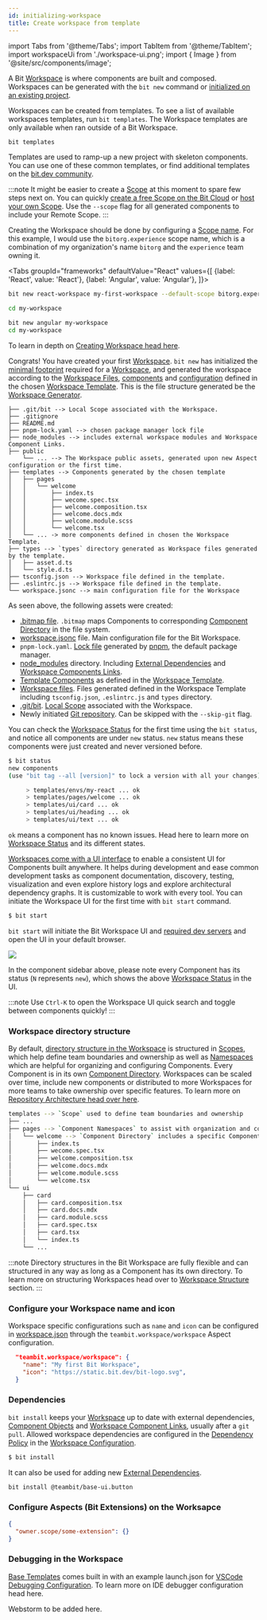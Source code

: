 ```yaml
---
id: initializing-workspace
title: Create workspace from template
---
```


import Tabs from '@theme/Tabs';
import TabItem from '@theme/TabItem';
import workspaceUi from './workspace-ui.png';
import { Image } from '@site/src/components/image';

A Bit [Workspace](/workspace/overview) is where components are built and composed. Workspaces can be generated with the `bit new` command or [initialized on an existing project](/start-from-existing-project/init-workspace-on-existing-project/general-purpose).

Workspaces can be created from templates. To see a list of available workspaces templates, run `bit templates`. The Workspace templates are only available when ran outside of a Bit Workspace.

```bash
bit templates
```

Templates are used to ramp-up a new project with skeleton components. You can use one of these common templates, or find additional templates on the [bit.dev community](https://bit.dev/).

:::note
It might be easier to create a [Scope](/scopes/overview) at this moment to spare few steps next on. You can quickly [create a free Scope on the Bit Cloud](https://bit.dev/create-scope) or [host your own Scope](/scopes/host-your-own-scope). Use the `--scope` flag for all generated components to include your Remote Scope.
:::

Creating the Workspace should be done by configuring a [Scope name](/scope/overview#scope-name). For this example, I would use the `bitorg.experience` scope name, which is a combination of my organization's name `bitorg` and the `experience` team owning it.

<Tabs
groupId="frameworks"
defaultValue="React"
values={[
{label: 'React', value: 'React'},
{label: 'Angular', value: 'Angular'},
]}>
<TabItem value="React">

```bash
bit new react-workspace my-first-workspace --default-scope bitorg.experience
```

```bash
cd my-workspace
```

  </TabItem>
<TabItem value="Angular">

```bash
bit new angular my-workspace
cd my-workspace
```

  </TabItem>
</Tabs>

To learn in depth on [Creating Workspace head here](/workspace/creating-workspaces).

Congrats! You have created your first [Workspace](/workspace/overview). `bit new` has initialized the [minimal footprint](/workspace/initializing-workspaces#created-files) required for a [Workspace](/workspace/overview), and generated the workspace according to the [Workspace Files](/workspace/workspace-files), [components](/workspace/workspace-component) and [configuration](/workspace/workspace-configuration) defined in the chosen [Workspace Template](/workspace/workspace-generator).
This is the file structure generated be the [Workspace Generator](/workspace/overview).

```
├── .git/bit --> Local Scope associated with the Workspace.
├── .gitignore
├── README.md
├── pnpm-lock.yaml --> chosen package manager lock file
├── node_modules --> includes external workspace modules and Workspace Component Links.
├── public
    └── ... --> The Workspace public assets, generated upon new Aspect configuration or the first time.
├── templates --> Components generated by the chosen template
│   ├── pages
│   │   └── welcome
│   │       ├── index.ts
│   │       ├── wecome.spec.tsx
│   │       ├── welcome.composition.tsx
│   │       ├── welcome.docs.mdx
│   │       ├── welcome.module.scss
│   │       └── welcome.tsx
│   └── ... -> more components defined in chosen the Workspace Template.
├── types --> `types` directory generated as Workspace files generated by the template.
│   ├── asset.d.ts
│   └── style.d.ts
├── tsconfig.json --> Workspace file defined in the template.
├── .eslintrc.js --> Workspace file defined in the template.
└── workspace.jsonc --> main configuration file for the Workspace
```

As seen above, the following assets were created:

- [.bitmap file](/workspace/bitmap). `.bitmap` maps Components to corresponding [Component Directory](/workspace/component-directory) in the file system.
- [workspace.jsonc](/workspace/workspace-json) file. Main configuration file for the Bit Workspace.
- `pnpm-lock.yaml`. [Lock file](/dependencies/lock-file) generated by [pnpm](/understanding-bit/package-managers#pnpm), the default package manager.
- [node_modules](/workspace/node-modules) directory. Including [External Dependencies](/dependencies/external-dependencies) and [Workspace Components Links](/workspace/component-link).
- [Template Components](/generator/template-components) as defined in the [Workspace Template](/generator/workspace-template).
- [Workspace files](/workspace/creating-workspaces#created-files). Files generated defined in the Workspace Template including `tsconfig.json`, `.eslintrc.js` and `types` directory.
- [.git/bit](/scopes/local-scope). [Local Scope](/scope/overview#local-scope) associated with the Workspace.
- Newly initiated [Git repository](/understanding-bit/monorepos/overview). Can be skipped with the `--skip-git` flag.

You can check the [Workspace Status](/workspace/workspace-status) for the first time using the `bit status`, and notice all components are under `new` status. `new` status means these components were just created and never versioned before.

```bash
$ bit status
new components
(use "bit tag --all [version]" to lock a version with all your changes)

     > templates/envs/my-react ... ok
     > templates/pages/welcome ... ok
     > templates/ui/card ... ok
     > templates/ui/heading ... ok
     > templates/ui/text ... ok
```

`ok` means a component has no known issues. Head here to learn more on [Workspace Status](/workspace/workspace-status) and its different states.

[Workspaces come with a UI interface](/workspace/workspace-ui) to enable a consistent UI for Components built anywhere. It helps during development and ease common development tasks as component documentation, discovery, testing, visualization and even explore history logs and explore architectural dependency graphs. It is customizable to work with every tool. You can initiate the Workspace UI for the first time with `bit start` command.

```bash
$ bit start
```

`bit start` will initiate the Bit Workspace UI and [required dev servers](/bundlers/dev-server) and open the UI in your default browser.

<Image src={workspaceUi} />

In the component sidebar above, please note every Component has its status (`N` represents `new`), which shows the above [Workspace Status](/workspace/status) in the UI.

:::note
Use `Ctrl-K` to open the Workspace UI quick search and toggle between components quickly!
:::

### Workspace directory structure

By default, [directory structure in the Workspace](/workspace/directory-structure) is structured in [Scopes](/scope/overview), which help define team boundaries and ownership as well as [Namespaces](/components/namespaces) which are helpful for organizing and configuring Components. Every Component is in its own [Component Directory](/workspace/component-directory). Workspaces can be scaled over time, include new components or distributed to more Workspaces for more teams to take ownership over specific features.
To learn more on [Repository Architecture head over here](/understanding-bit/repository-architecture).

```bash
templates --> `Scope` used to define team boundaries and ownership
├── ...
├── pages --> `Component Namespaces` to assist with organization and configuration of components used
│   └── welcome --> `Component Directory` includes a specific Component implantation.
│       ├── index.ts
│       ├── wecome.spec.tsx
│       ├── welcome.composition.tsx
│       ├── welcome.docs.mdx
│       ├── welcome.module.scss
│       └── welcome.tsx
└── ui
    ├── card
    │   ├── card.composition.tsx
    │   ├── card.docs.mdx
    │   ├── card.module.scss
    │   ├── card.spec.tsx
    │   ├── card.tsx
    │   └── index.ts
    └── ...
```

:::note
Directory structures in the Bit Workspace are fully flexible and can structured in any way as long as a Component has its own directory. To learn more on structuring Workspaces head over to [Workspace Structure](/workspace/workspace-structure) section.
:::

### Configure your Workspace name and icon

Workspace specific configurations such as `name` and `icon` can be configured in [workspace.json](/workspace/workspace-json) through the `teambit.workspace/workspace` Aspect configuration.

```json
  "teambit.workspace/workspace": {
    "name": "My first Bit Workspace",
    "icon": "https://static.bit.dev/bit-logo.svg",
  }
```

### Dependencies

`bit install` keeps your [Workspace](/workspace/overview) up to date with external dependencies, [Component Objects](/) and [Workspace Component Links](/workspace/component-link), usually after a `git pull`. Allowed workspace dependencies are configured in the [Dependency Policy](dependencies/policy) in the [Workspace Configuration](/workspace/config).

```bash
$ bit install
```

It can also be used for adding new [External Dependencies](dependencies/external-dependencies).

```bash
bit install @teambit/base-ui.button
```

### Configure Aspects (Bit Extensions) on the Worksapce

```json
{
  "owner.scope/some-extension": {}
}
```

### Debugging in the Workspace

[Base Templates](/generator/workspace-template) comes built in with an example launch.json for [VSCode Debugging Configuration](https://code.visualstudio.com/docs/editor/debugging). To learn more on IDE debugger configuration head here.

Webstorm to be added here.
